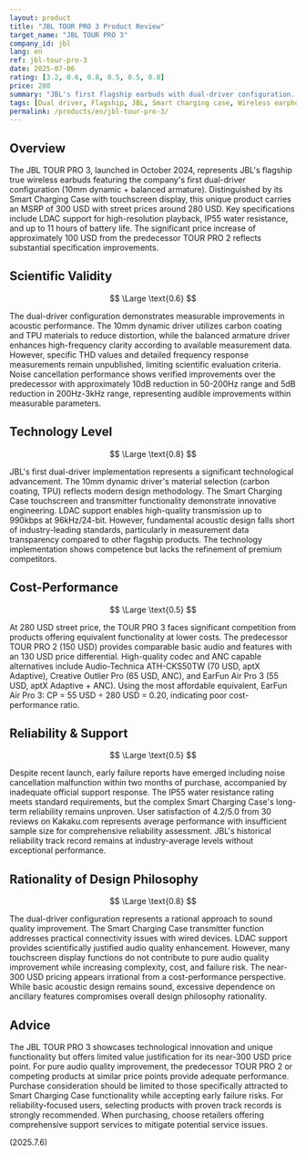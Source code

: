 ```yaml
---
layout: product
title: "JBL TOUR PRO 3 Product Review"
target_name: "JBL TOUR PRO 3"
company_id: jbl
lang: en
ref: jbl-tour-pro-3
date: 2025-07-06
rating: [3.2, 0.6, 0.8, 0.5, 0.5, 0.8]
price: 280
summary: "JBL's first flagship earbuds with dual-driver configuration. Features 10mm dynamic + BA driver setup with significantly improved sound quality from predecessor. Smart charging case provides unique functionality, but pricing near 300 USD faces competition from similarly performing products at lower costs. Reliability concerns exist with reported early failure cases, questioning long-term durability."
tags: [Dual driver, Flagship, JBL, Smart charging case, Wireless earphones]
permalink: /products/en/jbl-tour-pro-3/
---
```

## Overview

The JBL TOUR PRO 3, launched in October 2024, represents JBL's flagship true wireless earbuds featuring the company's first dual-driver configuration (10mm dynamic + balanced armature). Distinguished by its Smart Charging Case with touchscreen display, this unique product carries an MSRP of 300 USD with street prices around 280 USD. Key specifications include LDAC support for high-resolution playback, IP55 water resistance, and up to 11 hours of battery life. The significant price increase of approximately 100 USD from the predecessor TOUR PRO 2 reflects substantial specification improvements.

## Scientific Validity

$$ \Large \text{0.6} $$

The dual-driver configuration demonstrates measurable improvements in acoustic performance. The 10mm dynamic driver utilizes carbon coating and TPU materials to reduce distortion, while the balanced armature driver enhances high-frequency clarity according to available measurement data. However, specific THD values and detailed frequency response measurements remain unpublished, limiting scientific evaluation criteria. Noise cancellation performance shows verified improvements over the predecessor with approximately 10dB reduction in 50-200Hz range and 5dB reduction in 200Hz-3kHz range, representing audible improvements within measurable parameters.

## Technology Level

$$ \Large \text{0.8} $$

JBL's first dual-driver implementation represents a significant technological advancement. The 10mm dynamic driver's material selection (carbon coating, TPU) reflects modern design methodology. The Smart Charging Case touchscreen and transmitter functionality demonstrate innovative engineering. LDAC support enables high-quality transmission up to 990kbps at 96kHz/24-bit. However, fundamental acoustic design falls short of industry-leading standards, particularly in measurement data transparency compared to other flagship products. The technology implementation shows competence but lacks the refinement of premium competitors.

## Cost-Performance

$$ \Large \text{0.5} $$

At 280 USD street price, the TOUR PRO 3 faces significant competition from products offering equivalent functionality at lower costs. The predecessor TOUR PRO 2 (150 USD) provides comparable basic audio and features with an 130 USD price differential. High-quality codec and ANC capable alternatives include Audio-Technica ATH-CKS50TW (70 USD, aptX Adaptive), Creative Outlier Pro (65 USD, ANC), and EarFun Air Pro 3 (55 USD, aptX Adaptive + ANC). Using the most affordable equivalent, EarFun Air Pro 3: CP = 55 USD ÷ 280 USD = 0.20, indicating poor cost-performance ratio.

## Reliability & Support

$$ \Large \text{0.5} $$

Despite recent launch, early failure reports have emerged including noise cancellation malfunction within two months of purchase, accompanied by inadequate official support response. The IP55 water resistance rating meets standard requirements, but the complex Smart Charging Case's long-term reliability remains unproven. User satisfaction of 4.2/5.0 from 30 reviews on Kakaku.com represents average performance with insufficient sample size for comprehensive reliability assessment. JBL's historical reliability track record remains at industry-average levels without exceptional performance.

## Rationality of Design Philosophy

$$ \Large \text{0.8} $$

The dual-driver configuration represents a rational approach to sound quality improvement. The Smart Charging Case transmitter function addresses practical connectivity issues with wired devices. LDAC support provides scientifically justified audio quality enhancement. However, many touchscreen display functions do not contribute to pure audio quality improvement while increasing complexity, cost, and failure risk. The near-300 USD pricing appears irrational from a cost-performance perspective. While basic acoustic design remains sound, excessive dependence on ancillary features compromises overall design philosophy rationality.

## Advice

The JBL TOUR PRO 3 showcases technological innovation and unique functionality but offers limited value justification for its near-300 USD price point. For pure audio quality improvement, the predecessor TOUR PRO 2 or competing products at similar price points provide adequate performance. Purchase consideration should be limited to those specifically attracted to Smart Charging Case functionality while accepting early failure risks. For reliability-focused users, selecting products with proven track records is strongly recommended. When purchasing, choose retailers offering comprehensive support services to mitigate potential service issues.

(2025.7.6)